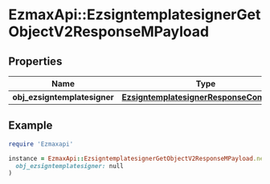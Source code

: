 # EzmaxApi::EzsigntemplatesignerGetObjectV2ResponseMPayload

## Properties

| Name | Type | Description | Notes |
| ---- | ---- | ----------- | ----- |
| **obj_ezsigntemplatesigner** | [**EzsigntemplatesignerResponseCompound**](EzsigntemplatesignerResponseCompound.md) |  |  |

## Example

```ruby
require 'Ezmaxapi'

instance = EzmaxApi::EzsigntemplatesignerGetObjectV2ResponseMPayload.new(
  obj_ezsigntemplatesigner: null
)
```

